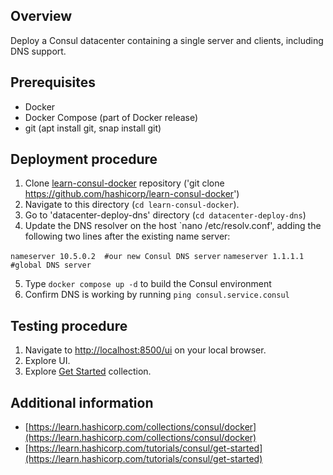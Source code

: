 ## Overview

Deploy a Consul datacenter containing a single server and clients, including DNS support.

## Prerequisites

- Docker
- Docker Compose (part of Docker release)
- git (apt install git, snap install git)

## Deployment procedure

1. Clone [learn-consul-docker](https://github.com/hashicorp/learn-consul-docker) repository ('git clone https://github.com/hashicorp/learn-consul-docker')
2. Navigate to this directory (`cd learn-consul-docker`).
3. Go to 'datacenter-deploy-dns' directory (`cd datacenter-deploy-dns`)
4. Update the DNS resolver on the host `nano /etc/resolv.conf', adding the following two lines after the existing name server:

`nameserver 10.5.0.2  #our new Consul DNS server`
`nameserver 1.1.1.1   #global DNS server`

5. Type `docker compose up -d` to build the Consul environment
6. Confirm DNS is working by running `ping consul.service.consul`

## Testing procedure

1. Navigate to [http://localhost:8500/ui](http://localhost:8500/ui/) on your local browser.
2. Explore UI.
3. Explore [Get Started](https://developer.hashicorp.com/consul/tutorials/docker/docker-compose-datacenter) collection.

## Additional information

- [https://learn.hashicorp.com/collections/consul/docker](https://learn.hashicorp.com/collections/consul/docker)
- [https://learn.hashicorp.com/tutorials/consul/get-started](https://learn.hashicorp.com/tutorials/consul/get-started)
